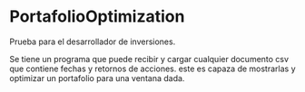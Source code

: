 # PortafolioOptimization
Prueba para el desarrollador de inversiones. 

Se tiene un programa que puede recibir y cargar cualquier documento csv que contiene fechas y retornos de acciones. este es capaza de mostrarlas
y optimizar un portafolio para una ventana dada.
